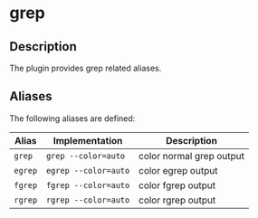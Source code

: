 # grep

## Description

The plugin provides grep related aliases.

## Aliases

The following aliases are defined:

| Alias   | Implementation       | Description              |
| ------- | -------------------- | ------------------------ |
| `grep`  | `grep --color=auto`  | color normal grep output |
| `egrep` | `egrep --color=auto` | color egrep output       |
| `fgrep` | `fgrep --color=auto` | color fgrep output       |
| `rgrep` | `rgrep --color=auto` | color rgrep output       |
